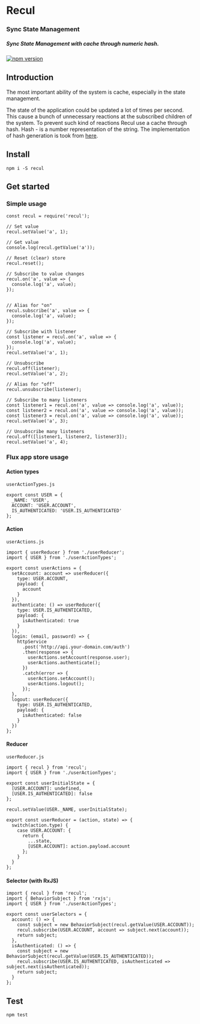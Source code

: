 # Recul

### Sync State Management

##### Sync State Management with cache through numeric hash.

[![npm version](http://img.shields.io/npm/v/recul.svg?style=flat)](https://npmjs.org/package/recul)

## Introduction

The most important ability of the system is cache, especially in the state management.

The state of the application could be updated a lot of times per second. This cause a bunch of unnecessary reactions at the subscribed children of the system. To prevent such kind of reactions Recul use a cache through hash. Hash - is a number representation of the string. The implementation of hash generation is took from [here](https://stackoverflow.com/a/7616484/3434141).

## Install

```
npm i -S recul
```

## Get started

### Simple usage

```
const recul = require('recul');

// Set value
recul.setValue('a', 1);

// Get value
console.log(recul.getValue('a'));

// Reset (clear) store
recul.reset();

// Subscribe to value changes
recul.on('a', value => {
  console.log('a', value);
});


// Alias for "on"
recul.subscribe('a', value => {
  console.log('a', value);
});

// Subscribe with listener
const listener = recul.on('a', value => {
  console.log('a', value);
});
recul.setValue('a', 1);

// Unsubscribe
recul.off(listener);
recul.setValue('a', 2);

// Alias for "off"
recul.unsubscribe(listener);

// Subscribe to many listeners
const listener1 = recul.on('a', value => console.log('a', value));
const listener2 = recul.on('a', value => console.log('a', value));
const listener3 = recul.on('a', value => console.log('a', value));
recul.setValue('a', 3);

// Unsubscribe many listeners
recul.off([listener1, listener2, listener3]);
recul.setValue('a', 4);
```

### Flux app store usage

#### Action types

`userActionTypes.js`

```
export const USER = {
  _NAME: 'USER',
  ACCOUNT: 'USER.ACCOUNT',
  IS_AUTHENTICATED: 'USER.IS_AUTHENTICATED'
};
```

#### Action

`userActions.js`

```
import { userReducer } from './userReducer';
import { USER } from './userActionTypes';

export const userActions = {
  setAccount: account => userReducer({
    type: USER.ACCOUNT,
    payload: {
      account
    }
  }),
  authenticate: () => userReducer({
    type: USER.IS_AUTHENTICATED,
    payload: {
      isAuthenticated: true
    }
  }),
  login: (email, password) => {
    httpService
      .post('http://api.your-domain.com/auth')
      .then(response => {
        userActions.setAccount(response.user);
        userActions.authenticate();
      })
      .catch(error => {
        userActions.setAccount();
        userActions.logout();
      });
  },
  logout: userReducer({
    type: USER.IS_AUTHENTICATED,
    payload: {
      isAuthenticated: false
    }
  })
};
```

#### Reducer

`userReducer.js`

```
import { recul } from 'recul';
import { USER } from './userActionTypes';

export const userInitialState = {
  [USER.ACCOUNT]: undefined,
  [USER.IS_AUTHENTICATED]: false
};

recul.setValue(USER._NAME, userInitialState);

export const userReducer = (action, state) => {
  switch(action.type) {
    case USER.ACCOUNT: {
      return {
        ...state,
        [USER.ACCOUNT]: action.payload.account
      };
    }
  }
};
```

#### Selector (with RxJS)

```
import { recul } from 'recul';
import { BehaviorSubject } from 'rxjs';
import { USER } from './userActionTypes';

export const userSelectors = {
  account: () => {
    const subject = new BehaviorSubject(recul.getValue(USER.ACCOUNT));
    recul.subscribe(USER.ACCOUNT, account => subject.next(account));
    return subject;
  },
  isAuthenticated: () => {
    const subject = new BehaviorSubject(recul.getValue(USER.IS_AUTHENTICATED));
    recul.subscribe(USER.IS_AUTHENTICATED, isAuthenticated => subject.next(isAuthenticated));
    return subject;
  }
};
```

## Test

```
npm test
```
